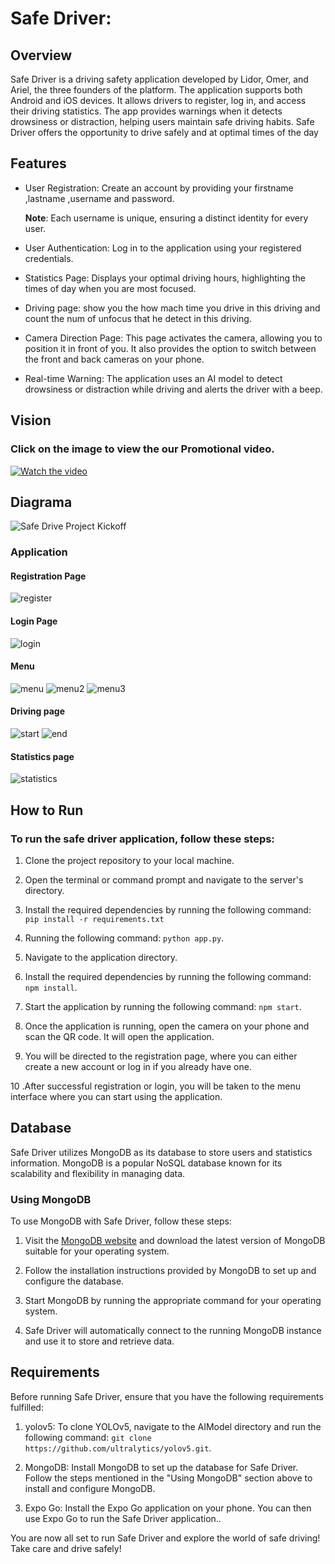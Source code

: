 # Safe Driver:

## Overview
Safe Driver is a driving safety application developed by Lidor, Omer, and Ariel, the three founders of the platform. The application supports both Android and iOS devices. It allows drivers to register, log in, and access their driving statistics. The app provides warnings when it detects drowsiness or distraction, helping users maintain safe driving habits. Safe Driver offers the opportunity to drive safely and at optimal times of the day
## Features

- User Registration: Create an account by providing your firstname ,lastname ,username and password.

  **Note**: Each username is unique, ensuring a distinct identity for every user.

- User Authentication: Log in to the application using your registered credentials.

- Statistics Page: Displays your optimal driving hours, highlighting the times of day when you are most focused.

- Driving page: show you the how mach time you drive in this driving and count the num of unfocus that he detect in this driving.

- Camera Direction Page: This page activates the camera, allowing you to position it in front of you. It also provides the option to switch between the front and back cameras on your phone.

- Real-time Warning: The application uses an AI model to detect drowsiness or distraction while driving and alerts the driver with a beep.



## Vision
### Click on the image to view the our Promotional video.

[![Watch the video](https://img.youtube.com/vi/lQFKBt_LDog/maxresdefault.jpg)](https://youtu.be/lQFKBt_LDog)


## Diagrama

![Safe Drive Project Kickoff](https://github.com/user-attachments/assets/0d7e0bc3-08ab-4d67-a6b4-32af853e3ee7)

### Application

#### Registration Page
![register](https://github.com/user-attachments/assets/f1a6457a-709b-42cd-a770-735da08db56b)

#### Login Page
![login](https://github.com/user-attachments/assets/94da1866-70fc-499f-8778-40891d8e81a9)



#### Menu
![menu](https://github.com/user-attachments/assets/90d73f65-39ea-4877-ba9b-e6bc4559ca17)
![menu2](https://github.com/user-attachments/assets/91e258ad-003c-4eb9-adf5-2d7911379ac5)
![menu3](https://github.com/user-attachments/assets/d2271f1d-0a9a-4c82-8302-bd9a416fe023)


#### Driving page
![start](https://github.com/user-attachments/assets/d06ad16d-4be3-4bec-b41d-8ec84a2a359c)
![end](https://github.com/user-attachments/assets/6d7f8ca6-e33c-48bc-98ea-1f9c839a4171)


#### Statistics page
![statistics](https://github.com/user-attachments/assets/4c35de21-d6ac-4d22-ab9c-a8c56142f48a)


## How to Run 

### To run the safe driver application, follow these steps:

1. Clone the project repository to your local machine.

2. Open the terminal or command prompt and navigate to the server's directory.

3. Install the required dependencies by running the following command: `pip install -r requirements.txt`

4. Running the following command: `python app.py`.

5. Navigate to the application directory.

6. Install the required dependencies by running the following command: `npm install`.

7. Start the application by running the following command: `npm start`.

8. Once the application is running, open the camera on your phone and scan the QR code. It will open the application.

9. You will be directed to the registration page, where you can either create a new account or log in if you already have one.

10 .After successful registration or login, you will be taken to the menu interface where you can start using the application.


## Database

Safe Driver utilizes MongoDB as its database to store users and statistics information. MongoDB is a popular NoSQL database known for its scalability and flexibility in managing data.

### Using MongoDB

To use MongoDB with Safe Driver, follow these steps:

1. Visit the [MongoDB website](https://www.mongodb.com/) and download the latest version of MongoDB suitable for your operating system.

2. Follow the installation instructions provided by MongoDB to set up and configure the database.

3. Start MongoDB by running the appropriate command for your operating system.

4. Safe Driver will automatically connect to the running MongoDB instance and use it to store and retrieve data.

## Requirements

Before running Safe Driver, ensure that you have the following requirements fulfilled:

1. yolov5: To clone YOLOv5, navigate to the AIModel directory and run the following command: `git clone https://github.com/ultralytics/yolov5.git`. 

2. MongoDB: Install MongoDB to set up the database for Safe Driver. Follow the steps mentioned in the "Using MongoDB" section above to install and configure MongoDB.

3. Expo Go: Install the Expo Go application on your phone. You can then use Expo Go to run the Safe Driver application..

You are now all set to run Safe Driver and explore the world of safe driving! Take care and drive safely!
